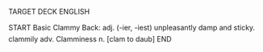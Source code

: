TARGET DECK
ENGLISH

START
Basic
Clammy
Back: adj. (-ier, -iest) unpleasantly damp and sticky.  clammily adv. Clamminess n. [clam to daub]
END
